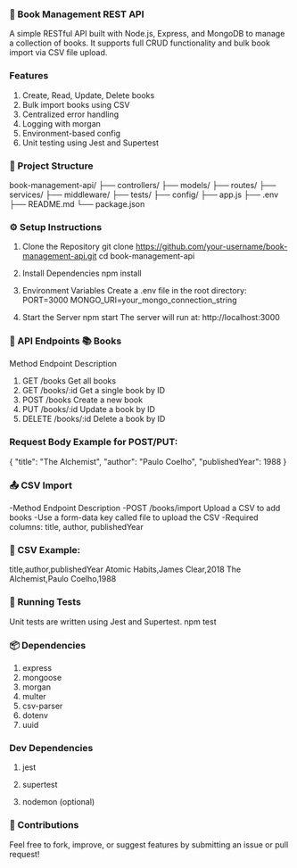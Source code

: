 ### 📘 Book Management REST API
A simple RESTful API built with Node.js, Express, and MongoDB to manage a collection of books. It supports full CRUD functionality and bulk book import via CSV file upload.

### Features
1. Create, Read, Update, Delete books
2. Bulk import books using CSV
3. Centralized error handling
4. Logging with morgan
5. Environment-based config
6. Unit testing using Jest and Supertest

### 📁 Project Structure
book-management-api/
├── controllers/
├── models/
├── routes/
├── services/
├── middleware/
├── tests/
├── config/
├── app.js
├── .env
├── README.md
└── package.json

### ⚙️ Setup Instructions
1. Clone the Repository
git clone https://github.com/your-username/book-management-api.git
cd book-management-api

2. Install Dependencies
npm install

4. Environment Variables
Create a .env file in the root directory:
PORT=3000
MONGO_URI=your_mongo_connection_string

6. Start the Server
npm start
The server will run at: http://localhost:3000

### 📡 API Endpoints 📚 Books
Method	Endpoint	Description
1. GET	/books	Get all books
2. GET	/books/:id	Get a single book by ID
3. POST	/books	Create a new book
4. PUT	/books/:id	Update a book by ID
5. DELETE	/books/:id	Delete a book by ID

### Request Body Example for POST/PUT:
{
  "title": "The Alchemist",
  "author": "Paulo Coelho",
  "publishedYear": 1988
}

### 📤 CSV Import
-Method	Endpoint	Description
-POST	/books/import	Upload a CSV to add books
-Use a form-data key called file to upload the CSV
-Required columns: title, author, publishedYear

### 📄 CSV Example:
title,author,publishedYear
Atomic Habits,James Clear,2018
The Alchemist,Paulo Coelho,1988

### 🧪 Running Tests
Unit tests are written using Jest and Supertest.
npm test

### 📦 Dependencies
1. express
2. mongoose
3. morgan
4. multer
5. csv-parser
6. dotenv
7. uuid

### Dev Dependencies
1. jest
2. supertest

3. nodemon (optional)

### 🙌 Contributions
Feel free to fork, improve, or suggest features by submitting an issue or pull request!

